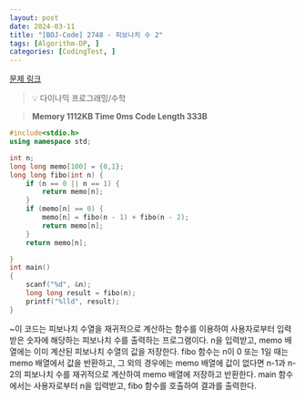 ```yaml
---
layout: post
date: 2024-03-11
title: "[BOJ-Code] 2748 - 피보나치 수 2"
tags: [Algorithm-DP, ]
categories: [CodingTest, ]
---
```


[문제 링크](https://www.acmicpc.net/problem/2748)


> 💡 다이나믹 프로그래밍/수학


> **Memory   1112KB                                   Time   0ms                                Code Length   333B**


```c++
#include<stdio.h>
using namespace std;

int n;
long long memo[100] = {0,1};
long long fibo(int n) {
	if (n == 0 || n == 1) {
		return memo[n];
	}
	if (memo[n] == 0) {
		memo[n] = fibo(n - 1) + fibo(n - 2);
		return memo[n];
	}
	return memo[n];

}
int main()
{
	scanf("%d", &n);
	long long result = fibo(n);
	printf("%lld", result);
}
```


~이 코드는 피보나치 수열을 재귀적으로 계산하는 함수를 이용하여 사용자로부터 입력받은 숫자에 해당하는 피보나치 수를 출력하는 프로그램이다.
n을 입력받고, memo 배열에는 이미 계산된 피보나치 수열의 값을 저장한다.
fibo 함수는 n이 0 또는 1일 때는 memo 배열에서 값을 반환하고, 그 외의 경우에는 memo 배열에 값이 없다면 n-1과 n-2의 피보나치 수를 재귀적으로 계산하여 memo 배열에 저장하고 반환한다.
main 함수에서는 사용자로부터 n을 입력받고, fibo 함수를 호출하여 결과를 출력한다.

